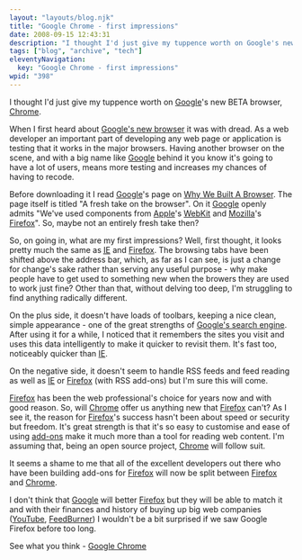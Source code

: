 ```yaml
---
layout: "layouts/blog.njk"
title: "Google Chrome - first impressions"
date: 2008-09-15 12:43:31
description: "I thought I'd just give my tuppence worth on Google's new BETA browser, Chrome"
tags: ["blog", "archive", "tech"]
eleventyNavigation:
  key: "Google Chrome - first impressions"
wpid: "398"
---
```


I thought I'd just give my tuppence worth on <a href="https://www.google.co.uk" target="_blank">Google</a>'s new BETA browser, <a href="https://www.google.com/chrome" target="_blank">Chrome</a>.

When I first heard about <a href="https://www.google.com/chrome" target="_blank">Google's new browser</a> it was with dread. As a web developer an important part of developing any web page or application is testing that it works in the major browsers. Having another browser on the scene, and with a big name like <a href="https://www.google.co.uk" target="_blank">Google</a> behind it you know it's going to have a lot of users, means more testing and increases my chances of having to recode.

Before downloading it I read <a href="https://www.google.co.uk" target="_blank">Google</a>'s page on <a href="https://www.google.com/chrome/intl/en-GB/why.html?hl=en-GB" target="_blank">Why We Built A Browser</a>. The page itself is titled "A fresh take on the browser". On it <a href="https://www.google.co.uk" target="_blank">Google</a> openly admits "We've used components from <a href="https://www.apple.com" target="_blank">Apple</a>'s <a href="https://webkit.org/" target="_blank">WebKit</a> and <a href="https://www.mozilla.org" target="_blank">Mozilla</a>'s <a href="https://www.mozilla.com/firefox/" target="_blank">Firefox</a>". So, maybe not an entirely fresh take then?

So, on going in, what are my first impressions? Well, first thought, it looks pretty much the same as <a href="https://www.microsoft.com/windows/products/winfamily/ie/default.mspx" target="_blank"><abbr title="Internet Explorer">IE</abbr></a> and <a href="https://www.mozilla.com/firefox/" target="_blank">Firefox</a>. The browsing tabs have been shifted above the address bar, which, as far as I can see, is just a change for change's sake rather than serving any useful purpose - why make people have to get used to something new when the browers they are used to work just fine? Other than that, without delving too deep, I'm struggling to find anything radically different.

On the plus side, it doesn't have loads of toolbars, keeping a nice clean, simple appearance - one of the great strengths of <a href="https://www.google.co.uk" target="_blank">Google's search engine</a>. After using it for a while, I noticed that it remembers the sites you visit and uses this data intelligently to make it quicker to revisit them. It's fast too, noticeably quicker than <a href="https://www.microsoft.com/windows/products" target="_blank">IE</a>.

On the negative side, it doesn't seem to handle RSS feeds and feed reading as well as <a href="https://www.microsoft.com/windows/products" target="_blank">IE</a> or <a href="https://www.mozilla.com/firefox/" target="_blank">Firefox</a> (with RSS add-ons) but I'm sure this will come.

<a href="https://www.mozilla.com/firefox/" target="_blank">Firefox</a> has been the web professional's choice for years now and with good reason. So, will <a href="https://www.google.com/chrome" target="_blank">Chrome</a> offer us anything new that <a href="https://www.mozilla.com/firefox/" target="_blank">Firefox</a> can't? As I see it, the reason for <a href="https://www.mozilla.com/firefox/" target="_blank">Firefox</a>'s success hasn't been about speed or security but freedom. It's great strength is that it's so easy to customise and ease of using <a href="https://addons.mozilla.org/en-US/firefox/" target="_blank">add-ons</a> make it much more than a tool for reading web content. I'm assuming that, being an open source project, <a href="https://www.google.com/chrome" target="_blank">Chrome</a> will follow suit.

It seems a shame to me that all of the excellent developers out there who have been building add-ons for <a href="https://www.mozilla.com/firefox/" target="_blank">Firefox</a> will now be split between <a href="https://www.mozilla.com/firefox/" target="_blank">Firefox</a> and <a href="https://www.google.com/chrome" target="_blank">Chrome</a>.

I don't think that <a href="https://www.google.co.uk" target="_blank">Google</a> will better <a href="https://www.mozilla.com/firefox/" target="_blank">Firefox</a> but they will be able to match it and with their finances and history of buying up big web companies (<a href="https://www.youtube.com" target="_blank">YouTube</a>, <a href="https://www.feedburner.com" target="_blank">FeedBurner</a>) I wouldn't be a bit surprised if we saw Google Firefox before too long.

See what you think - <a href="https://www.google.com/chrome" target="_blank">Google Chrome</a>
